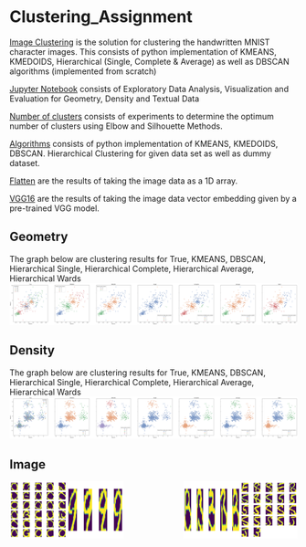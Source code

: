 # Clustering_Assignment

[Image Clustering](https://github.com/ashwinkd/Clustering_Assignment/blob/master/Image%20Clustering%20(Manual%20Algorithm%20Implementation).ipynb) is the solution for
clustering the handwritten MNIST character images. This consists of python implementation of KMEANS, KMEDOIDS, Hierarchical (Single, Complete & Average) as well as DBSCAN algorithms (implemented from scratch)

[Jupyter Notebook](https://github.com/ashwinkd/Clustering_Assignment/blob/master/Clustering%20Assignment.ipynb) consists of Exploratory Data Analysis, Visualization and Evaluation for Geometry, Density and Textual Data

[Number of clusters](https://github.com/ashwinkd/Clustering_Assignment/blob/master/Number_of_clusters.ipynb) consists of experiments to determine the optimum number of clusters using Elbow and Silhouette Methods.

[Algorithms](https://github.com/ashwinkd/Clustering_Assignment/tree/master/algorithms) consists of python implementation of KMEANS, KMEDOIDS, DBSCAN. Hierarchical Clustering for given data set as well as dummy dataset.

[Flatten](https://github.com/ashwinkd/Clustering_Assignment/tree/master/flatten_result) are the results of taking the image data as a 1D array.

[VGG16](https://github.com/ashwinkd/Clustering_Assignment/tree/master/vgg_result) are the results of taking the image data vector embedding given by a pre-trained VGG model.

## Geometry

The graph below are clustering results for True,  KMEANS, DBSCAN, Hierarchical Single, Hierarchical Complete, Hierarchical Average, Hierarchical Wards
![Geometry Data](https://github.com/ashwinkd/Clustering_Assignment/blob/master/geometry.png)

## Density
The graph below are clustering results for True,  KMEANS, DBSCAN, Hierarchical Single, Hierarchical Complete, Hierarchical Average, Hierarchical Wards
![Density Data](https://github.com/ashwinkd/Clustering_Assignment/blob/master/density.png)


## Image
<img align="left" width="100" height="100" src="https://github.com/ashwinkd/Clustering_Assignment/blob/master/image_clusters1.png">

<img align="right" width="100" height="100" src="https://github.com/ashwinkd/Clustering_Assignment/blob/master/image_clusters2.png">

<img align="left" width="100" height="100" src="https://github.com/ashwinkd/Clustering_Assignment/blob/master/image_clusters3.png">

<img align="right" width="100" height="100" src="https://github.com/ashwinkd/Clustering_Assignment/blob/master/image_clusters4.png">

